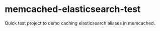 memcached-elasticsearch-test
============================

Quick test project to demo caching elasticsearch aliases in memcached.
